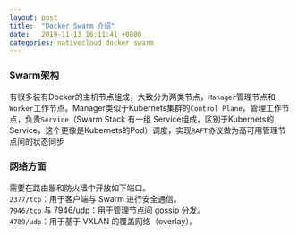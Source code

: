 ```yaml
---
layout: post
title:  "Docker Swarm 介绍"
date:   2019-11-13 16:11:41 +0800
categories: nativecloud docker swarm
---  
```


### Swarm架构
有很多装有Docker的主机节点组成，大致分为两类节点，`Manager`管理节点和`Worker`工作节点。Manager类似于Kubernets集群的`Control Plane`，管理工作节点，负责`Service`（Swarm Stack 有一组 Service组成，区别于Kubernets的Service，这个更像是Kubernets的Pod）调度，实现`RAFT`协议做为高可用管理节点间的状态同步

### 网络方面
需要在路由器和防火墙中开放如下端口。  
`2377/tcp`：用于客户端与 Swarm 进行安全通信。  
`7946/tcp` 与 7946/udp：用于管理节点间 gossip 分发。  
`4789/udp`：用于基于 VXLAN 的覆盖网络（overlay）。

